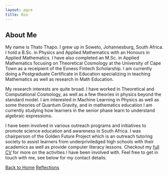 ```yaml
---
layout: pgce
title: Bio
---
```


## About Me

My name is Thato Thapo. I grew up in Soweto, Johannesburg, South Africa. I hold a B.Sc. in Physics and Applied Mathematics with an Honours in Applied Mathematics. I have also completed an M.Sc. in Applied Mathematics focusing on Theoretical Cosmology at the University of Cape Town as a receipient of the Exness Fintech Scholarship. I am currently doing a Postgraduate Certificate in Education specializing in teaching Mathematics as well as research in Math Education.

My research interests are quite broad. I have worked in Theoretical and Computational Cosmology, as well as a few theories in physics beyond the standard model. I am interested in Machine Learning in Physics as well as some theories of Quantum Gravity, and in mathematics education I am currently studying how learners in the senior phase learn to understand algebraic expressions.

I have been involved in various outreach programs and initiatives to promote science education and awareness in South Africa. I was chairperson of the Golden Future Project which is an outreach tutoring society to assist learners from underpriviledged high schools with their academics as well as provide computer literacy lessons. Checkout my  <a href="{{ '/assets/pdf/Thato_Thapo_s_Curriculum_Vitae_Full.pdf'}}" target="_blank">full CV</a>  for more on the activities I have been involved with. Feel free to get in touch with me, see below for my contact details.


<div class="button-container">
  <a href="{{ '/pgce/eportfolio' | relative_url }}" class="about-me-button">Back to Home</a>
  <a href="{{ '/pgce/reflections' | relative_url }}" class="about-me-button">Reflections</a>
</div>